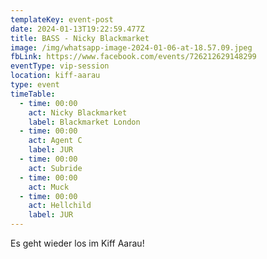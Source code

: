 ```yaml
---
templateKey: event-post
date: 2024-01-13T19:22:59.477Z
title: BASS - Nicky Blackmarket
image: /img/whatsapp-image-2024-01-06-at-18.57.09.jpeg
fbLink: https://www.facebook.com/events/726212629148299
eventType: vip-session
location: kiff-aarau
type: event
timeTable:
  - time: 00:00
    act: Nicky Blackmarket
    label: Blackmarket London
  - time: 00:00
    act: Agent C
    label: JUR
  - time: 00:00
    act: Subride
  - time: 00:00
    act: Muck
  - time: 00:00
    act: Hellchild
    label: JUR
---
```

E﻿s geht wieder los im Kiff Aarau!